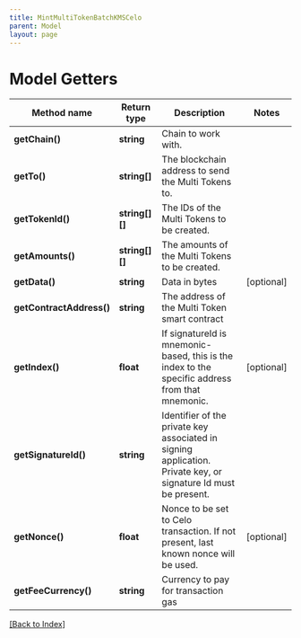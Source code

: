```yaml
---
title: MintMultiTokenBatchKMSCelo
parent: Model
layout: page
---
```


# Model Getters

Method name | Return type | Description | Notes
------------ | ------------- | ------------- | -------------
**getChain()** | **string** | Chain to work with. |
**getTo()** | **string[]** | The blockchain address to send the Multi Tokens to. |
**getTokenId()** | **string[][]** | The IDs of the Multi Tokens to be created. |
**getAmounts()** | **string[][]** | The amounts of the Multi Tokens to be created. |
**getData()** | **string** | Data in bytes | [optional]
**getContractAddress()** | **string** | The address of the Multi Token smart contract |
**getIndex()** | **float** | If signatureId is mnemonic-based, this is the index to the specific address from that mnemonic. | [optional]
**getSignatureId()** | **string** | Identifier of the private key associated in signing application. Private key, or signature Id must be present. |
**getNonce()** | **float** | Nonce to be set to Celo transaction. If not present, last known nonce will be used. | [optional]
**getFeeCurrency()** | **string** | Currency to pay for transaction gas |

[[Back to Index]](../index.md)
